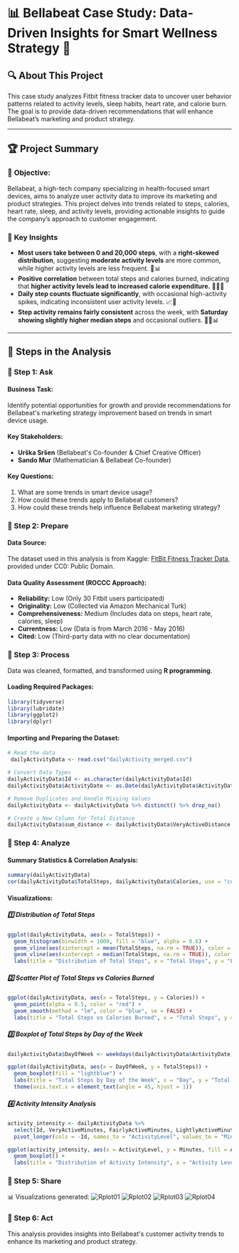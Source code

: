 # 📊 Bellabeat Case Study: Data-Driven Insights for Smart Wellness Strategy 🚀

## 🔍 About This Project
This case study analyzes Fitbit fitness tracker data to uncover user behavior patterns related to activity levels, sleep habits, heart rate, and calorie burn. The goal is to provide data-driven recommendations that will enhance Bellabeat’s marketing and product strategy.

---

## 🏆 Project Summary

### 📌 **Objective:**
Bellabeat, a high-tech company specializing in health-focused smart devices, aims to analyze user activity data to improve its marketing and product strategies. This project delves into trends related to steps, calories, heart rate, sleep, and activity levels, providing actionable insights to guide the company’s approach to customer engagement.

### 🔑 **Key Insights**
- **Most users take between 0 and 20,000 steps**, with a **right-skewed distribution**, suggesting **moderate activity levels** are more common, while higher activity levels are less frequent. 👟📊
- **Positive correlation** between total steps and calories burned, indicating that **higher activity levels lead to increased calorie expenditure.** 🏃‍♂️🔥
- **Daily step counts fluctuate significantly**, with occasional high-activity spikes, indicating inconsistent user activity levels. 📈🚀
- **Step activity remains fairly consistent** across the week, with **Saturday showing slightly higher median steps** and occasional outliers. 🚶‍♂️📊

---

## 📌 Steps in the Analysis

### **🔹 Step 1: Ask**
#### **Business Task:**
Identify potential opportunities for growth and provide recommendations for Bellabeat's marketing strategy improvement based on trends in smart device usage.

#### **Key Stakeholders:**
- **Urška Sršen** (Bellabeat's Co-founder & Chief Creative Officer)
- **Sando Mur** (Mathematician & Bellabeat Co-founder)

#### **Key Questions:**
1. What are some trends in smart device usage?
2. How could these trends apply to Bellabeat customers?
3. How could these trends help influence Bellabeat marketing strategy?

### **🔹 Step 2: Prepare**
#### **Data Source:**
The dataset used in this analysis is from Kaggle: [FitBit Fitness Tracker Data](https://www.kaggle.com/datasets/arashnic/fitbit), provided under CC0: Public Domain.

#### **Data Quality Assessment (ROCCC Approach):**
- **Reliability:** Low (Only 30 Fitbit users participated)
- **Originality:** Low (Collected via Amazon Mechanical Turk)
- **Comprehensiveness:** Medium (Includes data on steps, heart rate, calories, sleep)
- **Currentness:** Low (Data is from March 2016 - May 2016)
- **Cited:** Low (Third-party data with no clear documentation)

### **🔹 Step 3: Process**
Data was cleaned, formatted, and transformed using **R programming**.

#### **Loading Required Packages:**
```r
library(tidyverse)
library(lubridate)
library(ggplot2)
library(dplyr)
```

#### **Importing and Preparing the Dataset:**
```r
# Read the data
 dailyActivityData <- read.csv("dailyActivity_merged.csv")

# Convert Data Types
dailyActivityData$Id <- as.character(dailyActivityData$Id)
dailyActivityData$ActivityDate <- as.Date(dailyActivityData$ActivityDate, format="%m/%d/%Y")

# Remove Duplicates and Handle Missing Values
dailyActivityData <- dailyActivityData %>% distinct() %>% drop_na()

# Create a New Column for Total Distance
dailyActivityData$sum_distance <- dailyActivityData$VeryActiveDistance + dailyActivityData$ModeratelyActiveDistance + dailyActivityData$LightActiveDistance
```

### **🔹 Step 4: Analyze**
#### **Summary Statistics & Correlation Analysis:**
```r
summary(dailyActivityData)
cor(dailyActivityData$TotalSteps, dailyActivityData$Calories, use = "complete.obs")
```

#### **Visualizations:**
##### **1️⃣ Distribution of Total Steps**
```r
ggplot(dailyActivityData, aes(x = TotalSteps)) +
  geom_histogram(binwidth = 1000, fill = "blue", alpha = 0.6) +
  geom_vline(aes(xintercept = mean(TotalSteps, na.rm = TRUE)), color = "red", linetype = "dashed", size = 1) +
  geom_vline(aes(xintercept = median(TotalSteps, na.rm = TRUE)), color = "green", linetype = "dashed", size = 1) +
  labs(title = "Distribution of Total Steps", x = "Total Steps", y = "Frequency")
```

##### **2️⃣ Scatter Plot of Total Steps vs Calories Burned**
```r
ggplot(dailyActivityData, aes(x = TotalSteps, y = Calories)) +
  geom_point(alpha = 0.5, color = "red") +
  geom_smooth(method = "lm", color = "blue", se = FALSE) +
  labs(title = "Total Steps vs Calories Burned", x = "Total Steps", y = "Calories")
```

##### **3️⃣ Boxplot of Total Steps by Day of the Week**
```r
dailyActivityData$DayOfWeek <- weekdays(dailyActivityData$ActivityDate)

ggplot(dailyActivityData, aes(x = DayOfWeek, y = TotalSteps)) +
  geom_boxplot(fill = "lightblue") +
  labs(title = "Total Steps by Day of the Week", x = "Day", y = "Total Steps") +
  theme(axis.text.x = element_text(angle = 45, hjust = 1))
```

##### **4️⃣ Activity Intensity Analysis**
```r
activity_intensity <- dailyActivityData %>%
  select(Id, VeryActiveMinutes, FairlyActiveMinutes, LightlyActiveMinutes, SedentaryMinutes) %>%
  pivot_longer(cols = -Id, names_to = "ActivityLevel", values_to = "Minutes")

ggplot(activity_intensity, aes(x = ActivityLevel, y = Minutes, fill = ActivityLevel)) +
  geom_boxplot() +
  labs(title = "Distribution of Activity Intensity", x = "Activity Level", y = "Minutes")
```

### **🔹 Step 5: Share**
📊 Visualizations generated:
![Rplot01](https://github.com/user-attachments/assets/74b2b3a0-8a8a-4e36-b2ea-b537203a50bc)
![Rplot02](https://github.com/user-attachments/assets/4b6ff9f1-228f-4d17-98d3-858caabd43ef)
![Rplot03](https://github.com/user-attachments/assets/12f93146-84fc-4cf0-add3-60d4d6bf56bf)
![Rplot04](https://github.com/user-attachments/assets/59a0a5b0-f1ab-4899-9339-908f8573a128)

### **🔹 Step 6: Act**
This analysis provides insights into Bellabeat's customer activity trends to enhance its marketing and product strategy.


